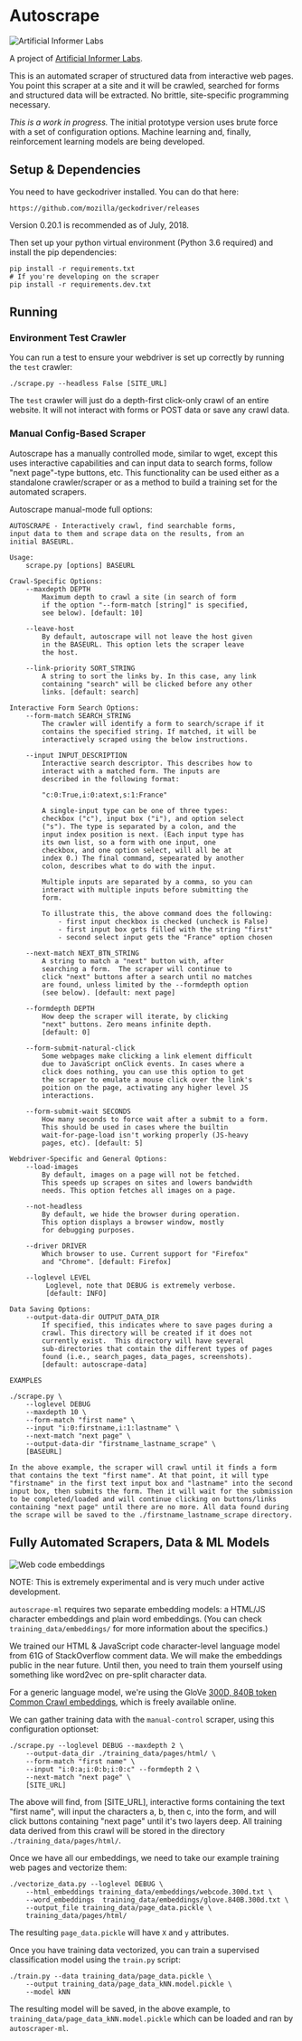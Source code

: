 # Autoscrape

![Artificial Informer Labs](https://github.com/brandonrobertz/autoscrape-py/blob/master/images/ai.png)

A project of [Artificial Informer Labs](https://artificialinformer.com).

This is an automated scraper of structured data from interactive web pages. You point this scraper at a site and it will be crawled, searched for forms and structured data will be extracted. No brittle, site-specific programming necessary.

*This is a work in progress.* The initial prototype version uses brute force with a set of configuration options. Machine learning and, finally, reinforcement learning models are being developed.

## Setup & Dependencies

You need to have geckodriver installed. You can do that here:

    https://github.com/mozilla/geckodriver/releases

Version 0.20.1 is recommended as of July, 2018.

Then set up your python virtual environment (Python 3.6 required) and install the pip dependencies:

    pip install -r requirements.txt
    # If you're developing on the scraper
    pip install -r requirements.dev.txt

## Running

### Environment Test Crawler

You can run a test to ensure your webdriver is set up correctly by running the `test` crawler:

    ./scrape.py --headless False [SITE_URL]

The `test` crawler will just do a depth-first click-only crawl of an entire website. It will not interact with forms or POST data or save any crawl data.

### Manual Config-Based Scraper

Autoscrape has a manually controlled mode, similar to wget, except this
uses interactive capabilities and can input data to search forms, follow
"next page"-type buttons, etc.  This functionality can be used either
as a standalone crawler/scraper or as a method to build a training set
for the automated scrapers.

Autoscrape manual-mode full options:

    AUTOSCRAPE - Interactively crawl, find searchable forms,
    input data to them and scrape data on the results, from an
    initial BASEURL.
    
    Usage:
        scrape.py [options] BASEURL
    
    Crawl-Specific Options:
        --maxdepth DEPTH
            Maximum depth to crawl a site (in search of form
            if the option "--form-match [string]" is specified,
            see below). [default: 10]
    
        --leave-host
            By default, autoscrape will not leave the host given
            in the BASEURL. This option lets the scraper leave
            the host.
    
        --link-priority SORT_STRING
            A string to sort the links by. In this case, any link
            containing "search" will be clicked before any other
            links. [default: search]
    
    Interactive Form Search Options:
        --form-match SEARCH_STRING
            The crawler will identify a form to search/scrape if it
            contains the specified string. If matched, it will be
            interactively scraped using the below instructions.
    
        --input INPUT_DESCRIPTION
            Interactive search descriptor. This describes how to
            interact with a matched form. The inputs are
            described in the following format:
    
            "c:0:True,i:0:atext,s:1:France"
    
            A single-input type can be one of three types:
            checkbox ("c"), input box ("i"), and option select
            ("s"). The type is separated by a colon, and the
            input index position is next. (Each input type has
            its own list, so a form with one input, one
            checkbox, and one option select, will all be at
            index 0.) The final command, sepearated by another
            colon, describes what to do with the input.
    
            Multiple inputs are separated by a comma, so you can
            interact with multiple inputs before submitting the
            form.
    
            To illustrate this, the above command does the following:
                - first input checkbox is checked (uncheck is False)
                - first input box gets filled with the string "first"
                - second select input gets the "France" option chosen
    
        --next-match NEXT_BTN_STRING
            A string to match a "next" button with, after
            searching a form.  The scraper will continue to
            click "next" buttons after a search until no matches
            are found, unless limited by the --formdepth option
            (see below). [default: next page]
    
        --formdepth DEPTH
            How deep the scraper will iterate, by clicking
            "next" buttons. Zero means infinite depth.
            [default: 0]
    
        --form-submit-natural-click
            Some webpages make clicking a link element difficult
            due to JavaScript onClick events. In cases where a
            click does nothing, you can use this option to get
            the scraper to emulate a mouse click over the link's
            poition on the page, activating any higher level JS
            interactions.
    
        --form-submit-wait SECONDS
            How many seconds to force wait after a submit to a form.
            This should be used in cases where the builtin
            wait-for-page-load isn't working properly (JS-heavy
            pages, etc). [default: 5]
    
    Webdriver-Specific and General Options:
        --load-images
            By default, images on a page will not be fetched.
            This speeds up scrapes on sites and lowers bandwidth
            needs. This option fetches all images on a page.
    
        --not-headless
            By default, we hide the browser during operation.
            This option displays a browser window, mostly
            for debugging purposes.
    
        --driver DRIVER
            Which browser to use. Current support for "Firefox"
            and "Chrome". [default: Firefox]
    
        --loglevel LEVEL
             Loglevel, note that DEBUG is extremely verbose.
             [default: INFO]
    
    Data Saving Options:
        --output-data-dir OUTPUT_DATA_DIR
            If specified, this indicates where to save pages during a
            crawl. This directory will be created if it does not
            currently exist.  This directory will have several
            sub-directories that contain the different types of pages
            found (i.e., search_pages, data_pages, screenshots).
            [default: autoscrape-data]
    
    EXAMPLES
    
    ./scrape.py \
        --loglevel DEBUG
        --maxdepth 10 \
        --form-match "first name" \
        --input "i:0:firstname,i:1:lastname" \
        --next-match "next page" \
        --output-data-dir "firstname_lastname_scrape" \
        [BASEURL]
    
    In the above example, the scraper will crawl until it finds a form
    that contains the text "first name". At that point, it will type
    "firstname" in the first text input box and "lastname" into the second
    input box, then submits the form. Then it will wait for the submission
    to be completed/loaded and will continue clicking on buttons/links
    containing "next page" until there are no more. All data found during
    the scrape will be saved to the ./firstname_lastname_scrape directory.

## Fully Automated Scrapers, Data & ML Models

![Web code embeddings](https://github.com/brandonrobertz/autoscrape-py/blob/master/images/code_embeddings.png)

NOTE: This is extremely experimental and is very much under active development.

`autoscrape-ml` requires two separate embedding models: a HTML/JS character embeddings and plain word embeddings. (You can check `training_data/embeddings/` for more information about the specifics.)

We trained our HTML & JavaScript code character-level language model from 61G of StackOverflow comment data. We will make the embeddings public in the near future. Until then, you need to train them yourself using something like word2vec on pre-split character data.

For a generic language model, we're using the GloVe [300D, 840B token Common Crawl embeddings](https://github.com/stanfordnlp/GloVe#download-pre-trained-word-vectors), which is freely available online.

We can gather training data with the `manual-control` scraper, using this
configuration optionset:

    ./scrape.py --loglevel DEBUG --maxdepth 2 \
        --output-data_dir ./training_data/pages/html/ \
        --form-match "first name" \
        --input "i:0:a;i:0:b;i:0:c" --formdepth 2 \
        --next-match "next page" \
        [SITE_URL]

The above will find, from [SITE_URL], interactive forms containing the
text "first name", will input the characters a, b, then c, into the form,
and will click buttons containing "next page" until it's two layers
deep. All training data derived from this crawl will be stored in the
directory `./training_data/pages/html/`.

Once we have all our embeddings, we need to take our example training web pages
and vectorize them:

    ./vectorize_data.py --loglevel DEBUG \
        --html_embeddings training_data/embeddings/webcode.300d.txt \
        --word_embeddings  training_data/embeddings/glove.840B.300d.txt \
        --output_file training_data/page_data.pickle \
        training_data/pages/html/

The resulting `page_data.pickle` will have `X` and `y` attributes.

Once you have training data vectorized, you can train a supervised
classification model using the `train.py` script:

    ./train.py --data training_data/page_data.pickle \
        --output training_data/page_data_kNN.model.pickle \
        --model kNN

The resulting model will be saved, in the above example, to
`training_data/page_data_kNN.model.pickle` which can be loaded and ran by
`autoscraper-ml`.




